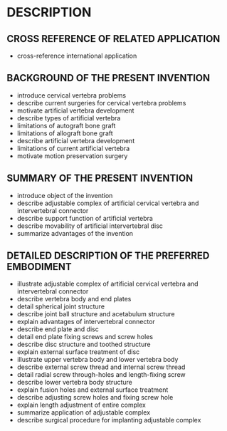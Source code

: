 # DESCRIPTION

## CROSS REFERENCE OF RELATED APPLICATION

- cross-reference international application

## BACKGROUND OF THE PRESENT INVENTION

- introduce cervical vertebra problems
- describe current surgeries for cervical vertebra problems
- motivate artificial vertebra development
- describe types of artificial vertebra
- limitations of autograft bone graft
- limitations of allograft bone graft
- describe artificial vertebra development
- limitations of current artificial vertebra
- motivate motion preservation surgery

## SUMMARY OF THE PRESENT INVENTION

- introduce object of the invention
- describe adjustable complex of artificial cervical vertebra and intervertebral connector
- describe support function of artificial vertebra
- describe movability of artificial intervertebral disc
- summarize advantages of the invention

## DETAILED DESCRIPTION OF THE PREFERRED EMBODIMENT

- illustrate adjustable complex of artificial cervical vertebra and intervertebral connector
- describe vertebra body and end plates
- detail spherical joint structure
- describe joint ball structure and acetabulum structure
- explain advantages of intervertebral connector
- describe end plate and disc
- detail end plate fixing screws and screw holes
- describe disc structure and toothed structure
- explain external surface treatment of disc
- illustrate upper vertebra body and lower vertebra body
- describe external screw thread and internal screw thread
- detail radial screw through-holes and length-fixing screw
- describe lower vertebra body structure
- explain fusion holes and external surface treatment
- describe adjusting screw holes and fixing screw hole
- explain length adjustment of entire complex
- summarize application of adjustable complex
- describe surgical procedure for implanting adjustable complex

